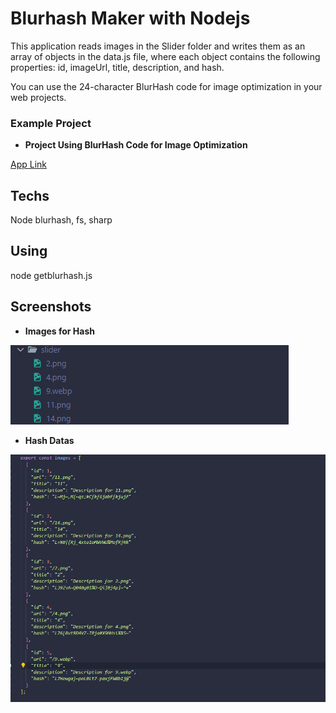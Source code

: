 # Blurhash Maker with Nodejs

This application reads images in the Slider folder and writes them as an array of objects in the data.js file, where each object contains the following properties: id, imageUrl, title, description, and hash.

You can use the 24-character BlurHash code for image optimization in your web projects.

### Example Project

- **Project Using BlurHash Code for Image Optimization**

[App Link](https://github.com/ramazandogna/image-gallery-swiperjs)

## Techs

Node blurhash, fs, sharp

## Using

node getblurhash.js

## Screenshots

- **Images for Hash**

![App Screenshot](https://github.com/ramazandogna/blurhash/blob/main/screenshots-1.png)

- **Hash Datas**

![App Screenshot](https://github.com/ramazandogna/blurhash/blob/main/screenshots-2.png)

